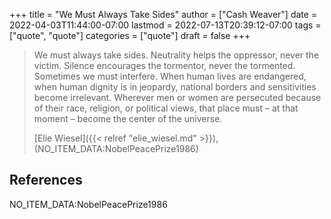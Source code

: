+++
title = "We Must Always Take Sides"
author = ["Cash Weaver"]
date = 2022-04-03T11:44:00-07:00
lastmod = 2022-07-13T20:39:12-07:00
tags = ["quote", "quote"]
categories = ["quote"]
draft = false
+++

> We must always take sides. Neutrality helps the oppressor, never the victim. Silence encourages the tormentor, never the tormented. Sometimes we must interfere. When human lives are endangered, when human dignity is in jeopardy, national borders and sensitivities become irrelevant. Wherever men or women are persecuted because of their race, religion, or political views, that place must – at that moment – become the center of the universe.
>
> [Elie Wiesel]({{< relref "elie_wiesel.md" >}}), (NO_ITEM_DATA:NobelPeacePrize1986)

## References

<style>.csl-entry{text-indent: -1.5em; margin-left: 1.5em;}</style><div class="csl-bib-body">
  <div class="csl-entry">NO_ITEM_DATA:NobelPeacePrize1986</div>
</div>
